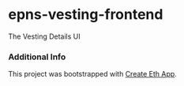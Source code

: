 # epns-vesting-frontend
The Vesting Details UI

### Additional Info
This project was bootstrapped with [Create Eth App](https://github.com/paulrberg/create-eth-app).
